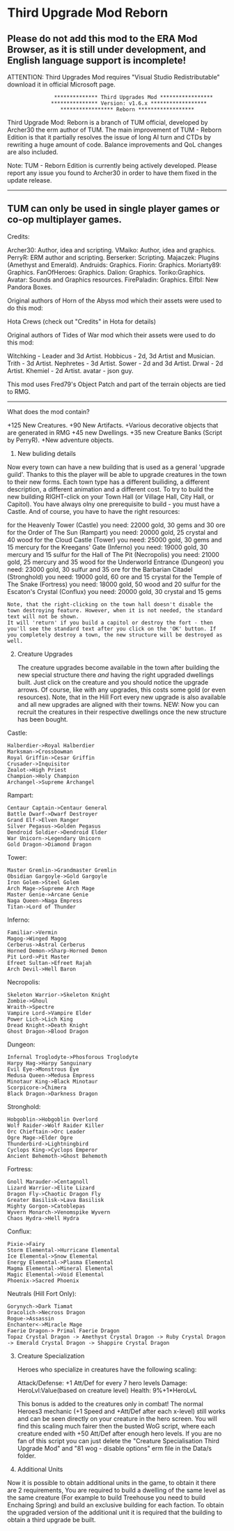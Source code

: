 # Third Upgrade Mod Reborn

## Please do not add this mod to the ERA Mod Browser, as it is still under development, and English language support is incomplete!

ATTENTION: Third Upgrades Mod requires "Visual Studio Redistributable" download it in official Microsoft page.


                   ************** Third Upgrades Mod *****************
                  *************** Version: v1.6.x ******************
                     ***************** Reborn ******************

Third Upgrade Mod: Reborn is a branch of TUM official, developed by Archer30 the erm author of TUM. The main improvement of TUM - Reborn Edition is that it partially resolves the issue of long AI turn and CTDs by rewriting a huge amount of code. Balance improvements and QoL changes are also included. 

Note: TUM - Reborn Edition is currently being actively developed. Please report any issue you found to Archer30 in order to have them fixed in the update release.

--------------------------------------------------------------------------------------------------

TUM can only be used in single player games or co-op multiplayer games.
--------------------------------------------------------------------------------------------------

Credits:

Archer30: Author, idea and scripting.
VMaiko: Author, idea and graphics.
PerryR: ERM author and scripting.
Berserker: Scripting.
Majaczek: Plugins (Amethyst and Emerald).
Andruids: Graphics.
Fiorin: Graphics.
Moriarty89: Graphics.
FanOfHeroes: Graphics.
Dalion: Graphics.
Toriko:Graphics.
Avatar: Sounds and Graphics resources.
FirePaladin: Graphics.
ElfbI: New Pandora Boxes.

Original authors of Horn of the Abyss mod which their assets were used to do this mod:

Hota Crews (check out "Credits" in Hota for details)

Original authors of Tides of War mod which their assets were used to do this mod:

Witchking - Leader and 3d Artist.
Hobbicus - 2d, 3d Artist and Musician.
Trith - 3d Artist.
Nephretes - 3d Artist.
Sower - 2d and 3d Artist.
Drwal - 2d Artist.
Khemiel - 2d Artist.
avatar - json guy.



This mod uses Fred79's Object Patch and part of the terrain objects are tied to RMG.

------------------------------------------------------------------------------------------------------------

What does the mod contain?

+125 New Creatures.
+90 New Artifacts.
+Various decorative objects that are generated in RMG
+45 new Dwellings.
+35 new Creature Banks (Script by PerryR).
+New adventure objects.




1. New buliding details

Now every town can have a new building that is used as a general 'upgrade guild'. Thanks to this the player will be able to upgrade creatures in the town to their new forms. 
Each town type has a different builiding, a different description, a different animation and a different cost. 
To try to build the new building RIGHT-click on your Town Hall (or Village Hall, City Hall, or Capitol). 
You have always olny one prerequisite to build - you must have a Castle. And of course, you have to have the right resources:

for the Heavenly Tower (Castle) you need:        22000 gold, 30 gems and 30 ore
for the Order of The Sun (Rampart) you need:     20000 gold, 25 crystal and 40 wood
for the Cloud Castle (Tower) you need:           25000 gold, 30 gems and 15 mercury
for the Kreegans' Gate (Inferno) you need:       19000 gold, 30 mercury and 15 sulfur
for the Hall of The Pit (Necropolis) you need:   21000 gold, 25 mercury and 35 wood
for the Underworld Entrance (Dungeon) you need:  23000 gold, 30 sulfur and 35 ore
for the Barbarian Citadel (Stronghold) you need: 19000 gold, 60 ore and 15 crystal
for the Temple of The Snake (Fortress) you need: 18000 gold, 50 wood and 20 sulfur
for the Escaton's Crystal (Conflux) you need:    20000 gold, 30 crystal and 15 gems

	Note, that the right-clicking on the town hall doesn't disable the town destroying feature. However, when it is not needed, the standard text will not be shown. 
	It will 'return' if you build a capitol or destroy the fort - then you'll see the standard text after you click on the 'OK' button. If you completely destroy a town, the new structure will be destroyed as well.

2. Creature Upgrades

	The creature upgrades become available in the town after building the new special structure there *and* having the right upgraded dwellings built. 
	Just click on the creature and you should notice the upgrade arrows. Of course, like with any upgrades, this costs some gold (or even resources). 
	Note, that in the Hill Fort every  new upgrade is also available and all new upgrades are aligned with their towns.
                     NEW: Now you can recruit the creatures in their respective dwellings once the new structure has been bought.

Castle:

    Halberdier->Royal Halberdier
    Marksman->Crossbowman
    Royal Griffin->Cesar Griffin
    Crusader->Inquisitor
    Zealot->High Priest
    Champion->Holy Champion
    Archangel->Supreme Archangel
	
	
Rampart:

    Centaur Captain->Centaur General
    Battle Dwarf->Dwarf Destroyer
    Grand Elf->Elven Ranger
    Silver Pegasus->Golden Pegasus
    Dendroid Soldier->Dendroid Elder
    War Unicorn->Legendary Unicorn
    Gold Dragon->Diamond Dragon
	
	
Tower:

    Master Gremlin->Grandmaster Gremlin
    Obsidian Gargoyle->Gold Gargoyle
    Iron Golem->Steel Golem
    Arch Mage->Supreme Arch Mage
    Master Genie->Arcane Genie
    Naga Queen->Naga Empress
    Titan->Lord of Thunder
	

Inferno:

    Familiar->Vermin
    Magog->Winged Magog
    Cerberus->Astral Cerberus
    Horned Demon->Sharp-Horned Demon
    Pit Lord->Pit Master
    Efreet Sultan->Efreet Rajah
    Arch Devil->Hell Baron	
	
	
Necropolis:

    Skeleton Warrior->Skeleton Knight
    Zombie->Ghoul
    Wraith->Spectre
    Vampire Lord->Vampire Elder
    Power Lich->Lich King
    Dread Knight->Death Knight
    Ghost Dragon->Blood Dragon
	
	
Dungeon:

    Infernal Troglodyte->Phosforous Troglodyte
    Harpy Hag->Harpy Sanguinary
    Evil Eye->Monstrous Eye
    Medusa Queen->Medusa Empress
    Minotaur King->Black Minotaur
    Scorpicore->Chimera
    Black Dragon->Darkness Dragon
	
	
Stronghold:

    Hobgoblin->Hobgoblin Overlord
    Wolf Raider->Wolf Raider Killer
    Orc Chieftain->Orc Leader
    Ogre Mage->Elder Ogre
    Thunderbird->Lightningbird
    Cyclops King->Cyclops Emperor
    Ancient Behemoth->Ghost Behemoth
	
	
Fortress:

    Gnoll Marauder->Centagnoll
    Lizard Warrior->Elite Lizard
    Dragon Fly->Chaotic Dragon Fly
    Greater Basilisk->Lava Basilisk
    Mighty Gorgon->Catoblepas
    Wyvern Monarch->Venomspike Wyvern
    Chaos Hydra->Hell Hydra
	
	
Conflux:

    Pixie->Fairy
    Storm Elemental->Hurricane Elemental
    Ice Elemental->Snow Elemental
    Energy Elemental->Plasma Elemental
    Magma Elemental->Mineral Elemental
    Magic Elemental->Void Elemental
    Phoenix->Sacred Phoenix
	

Neutrals (Hill Fort Only):

    Gorynych->Dark Tiamat
    Dracolich->Necross Dragon
    Rogue->Assassin
    Enchanter<->Miracle Mage
    Faerie Dragon-> Primal Faerie Dragon
    Topaz Crystal Dragon -> Amethyst Crystal Dragon -> Ruby Crystal Dragon -> Emerald Crystal Dragon -> Shappire Crystal Dragon

3. Creature Specialization

    Heroes who specialize in creatures have the following scaling:

    Attack/Defense: +1 Att/Def for every 7 hero levels
    Damage: HeroLvl:Value(based on creature level)
    Health: 9%+1*HeroLvL 
    
    This bonus is added to the creatures only in combat! The normal Heroes3 mechanic (+1 Speed and +Att/Def after each x-level) still works and can be seen directly on your creature in the hero screen.
    You will find this scaling much fairer then the busted WoG script, where each creature ended with +50 Att/Def after enough hero levels. 
    If you are no fan of this script you can just delete the "Creature Specialisation Third Upgrade Mod" and "81 wog - disable options" erm file in the Data/s folder. 

4. Additional Units

Now it is possible to obtain additional units in the game, to obtain it there are 2 requirements, 
You are required to build a dwelling of the same level as the same creature (For example to build Treehouse you need to build Enchaing Spring) and build an exclusive building for each faction.
To obtain the upgraded version of the additional unit it is required that the building to obtain a third upgrade be built.

